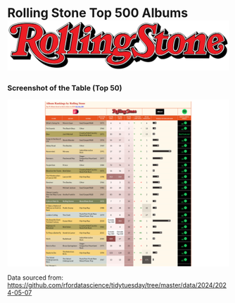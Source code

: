 # **Rolling Stone Top 500 Albums**[![Greatest Albums of All Time](rstones.png)](https://www.rollingstone.com/music/music-lists/best-albums-of-all-time-1062063/)

### Screenshot of the Table (Top 50)

![](top50.png)

Data sourced from: <https://github.com/rfordatascience/tidytuesday/tree/master/data/2024/2024-05-07>
